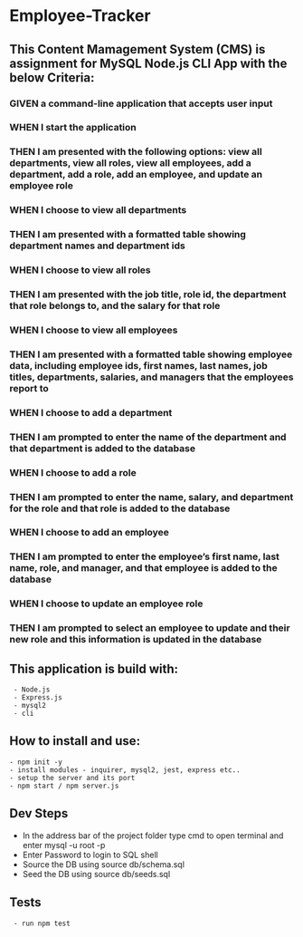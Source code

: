 # Employee-Tracker

## This Content Mamagement System (CMS) is assignment for MySQL Node.js CLI App with the below Criteria:

### GIVEN a command-line application that accepts user input
### WHEN I start the application
### THEN I am presented with the following options: view all departments, view all roles, view all employees, add a department, add a role, add an employee, and update an employee role
### WHEN I choose to view all departments
### THEN I am presented with a formatted table showing department names and department ids
### WHEN I choose to view all roles
### THEN I am presented with the job title, role id, the department that role belongs to, and the salary for that role
### WHEN I choose to view all employees
### THEN I am presented with a formatted table showing employee data, including employee ids, first names, last names, job titles, departments, salaries, and managers that the employees report to
### WHEN I choose to add a department
### THEN I am prompted to enter the name of the department and that department is added to the database
### WHEN I choose to add a role
### THEN I am prompted to enter the name, salary, and department for the role and that role is added to the database
### WHEN I choose to add an employee
### THEN I am prompted to enter the employee’s first name, last name, role, and manager, and that employee is added to the database
### WHEN I choose to update an employee role
### THEN I am prompted to select an employee to update and their new role and this information is updated in the database

## This application is build with:
     - Node.js
     - Express.js
     - mysql2
     - cli

## How to install and use:

    - npm init -y 
    - install modules - inquirer, mysql2, jest, express etc..
    - setup the server and its port
    - npm start / npm server.js

## Dev Steps
   - In the address bar of the project folder type cmd to open terminal and enter mysql -u root -p
   - Enter Password to login to SQL shell
   - Source the DB using source db/schema.sql
   - Seed the DB using source db/seeds.sql

## Tests

     - run npm test